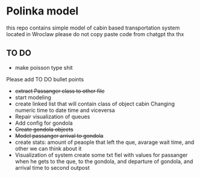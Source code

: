 # Polinka model
this repo contains simple model of cabin based transportation system located in Wroclaw
please do not copy paste code from chatgpt thx thx

## TO DO
- make poisson type shit







Please add TO DO bullet points 
- ~~extract Passanger class to other file~~
- start modeling
- create linked list that will contain class of object cabin
Changing numeric time to date time and viceversa
- Repair visualization of queues
- Add config for gondola
- ~~Create gondola objects~~
- ~~Model passanger arrival to gondola~~
- create stats: amount of peaople that left the que, avarage wait time,  and other we can think about it 
- Visualization of system create some txt fiel with values for passanger when he gets to the que, to the gondola, and departure of gondola, and arrival time to second outpost
